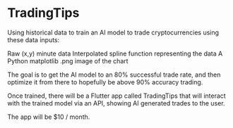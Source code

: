 # TradingTips

Using historical data to train an AI model to trade cryptocurrencies using these data inputs:

Raw (x,y) minute data
Interpolated spline function representing the data
A Python matplotlib .png image of the chart

The goal is to get the AI model to an 80% successful trade rate, and then optimize it from there to hopefully be above 90% accuracy trading.

Once trained, there will be a Flutter app called TradingTips that will interact with the trained model via an API, showing AI generated trades to the user.

The app will be $10 / month.
